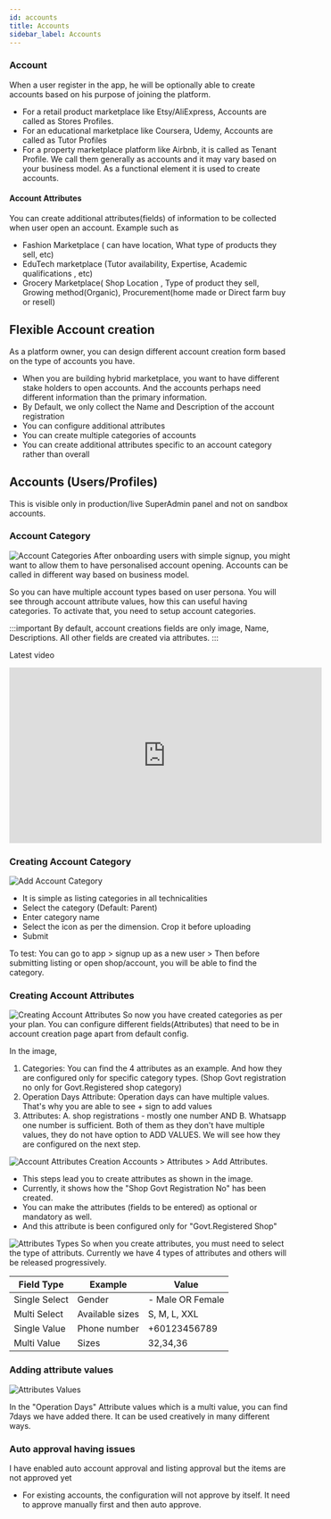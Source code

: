 ```yaml
---
id: accounts
title: Accounts
sidebar_label: Accounts
---
```


### Account
When a user register in the app, he will be optionally able to create accounts based on his purpose of joining the platform. 
- For a retail product marketplace like Etsy/AliExpress, Accounts are called as Stores Profiles. 
- For an educational marketplace like Coursera, Udemy, Accounts are called as Tutor Profiles
- For a property marketplace platform like Airbnb, it is called as Tenant Profile. 
We call them generally as accounts and it may vary based on your business model. As a functional element it is used to create accounts. 


#### Account Attributes
You can create additional attributes(fields) of information to be collected when user open an account.
Example such as 
- Fashion Marketplace ( can have location, What type of products they sell, etc)
- EduTech marketplace (Tutor availability, Expertise, Academic qualifications , etc) 
- Grocery Marketplace( Shop Location , Type of product they sell, Growing method(Organic), Procurement(home made or Direct farm buy or resell) 

## Flexible Account creation
As a platform owner, you can design different account creation form based on the type of accounts you have. 

- When you are building hybrid marketplace, you want to have different stake holders to open accounts. And the accounts perhaps need different information than the primary information.
- By Default, we only collect the Name and Description of the account registration 
- You can configure additional attributes 
- You can create multiple categories of accounts 
- You can create additional attributes specific to an account category rather than overall 

## Accounts (Users/Profiles)

This is visible only in production/live SuperAdmin panel and not on sandbox accounts. 

### Account Category

![Account Categories](/img/account-categories.png)
After onboarding users with simple signup, you might want to allow them to have personalised account opening. Accounts can be called in different way based on business model. 

So you can have multiple account types based on user persona. You will see through account attribute values, how this can useful having categories. To activate that, you need to setup account categories. 

:::important
By default, account creations fields are only image, Name, Descriptions. All other fields are created via attributes.
:::

Latest video 
<iframe width="560" height="315" src="https://www.youtube.com/embed/rGusFO9_Ias" frameborder="0" allow="accelerometer; autoplay; clipboard-write; encrypted-media; gyroscope; picture-in-picture" allowfullscreen></iframe>

### Creating Account Category
![Add Account Category](/img/add-accounts-category.png)
- It is simple as listing categories in all technicalities
- Select the category (Default: Parent) 
- Enter category name
- Select the icon as per the dimension. Crop it before uploading
- Submit

To test: You can go to app > signup up as a new user > Then before submitting listing or open shop/account, you will be able to find the category. 

### Creating Account Attributes
![Creating Account Attributes](/img/account-attributes.png)
So now you have created categories as per your plan. You can configure different fields(Attributes) that need to be in account creation page apart from default config. 

In the image,

1. Categories: You can find the 4 attributes as an example. And how they are configured only for specific category types. (Shop Govt registration no only for Govt.Registered shop category) 
2. Operation Days Attribute: Operation days can have multiple values. That's why you are able to see + sign to add values 
3. Attributes: A. shop registrations - mostly one number AND B. Whatsapp one number is sufficient. Both of them as they don't have multiple values, they do not have option to ADD VALUES. We will see how they are configured on the next step. 


![Account Attributes Creation](/img/account-attributes1.png)
Accounts > Attributes > Add Attributes.
- This steps lead you to create attributes as shown in the image. 
- Currently, it shows how the "Shop Govt Registration No" has been created. 
- You can make the attributes (fields to be entered) as optional or mandatory as well. 
- And this attribute is been configured only for "Govt.Registered Shop"



![Attributes Types](/img/Attribute-types.png)
So when you create attributes, you must need to select the type of attributs. Currently we have 4 types of attributes and others will be released progressively. 

|   Field Type     |   Example          |   Value             |
|------------------|--------------------|---------------------|
|   Single Select  |   Gender           |   - Male OR Female  |
|   Multi Select   |   Available sizes  |   S, M, L, XXL      |
|   Single Value   |   Phone number     |   +60123456789      |
|   Multi Value    |   Sizes            |   32,34,36          |

### Adding attribute values 
![Attributes Values](/img/attribute-values.png)

In the "Operation Days" Attribute values which is a multi value, you can find 7days we have added there. It can be used creatively in many different ways. 



### Auto approval having issues 
I have enabled auto account approval and listing approval but the items are not approved yet

- For existing accounts, the configuration will not approve by itself. It need to approve manually first and then auto approve. 


